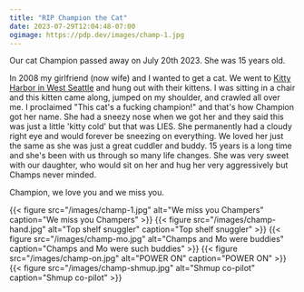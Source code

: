 ```yaml
---
title: "RIP Champion the Cat"
date: 2023-07-29T12:04:48-07:00
ogimage: https://pdp.dev/images/champ-1.jpg
---
```


Our cat Champion passed away on July 20th 2023. She was 15 years old.

In 2008 my girlfriend (now wife) and I wanted to get a cat. We went to [Kitty Harbor in West Seattle](https://www.yelp.com/biz/emerald-city-kitty-harbor-seattle) and hung out with their kittens. I was sitting in a chair and this kitten came along, jumped on my shoulder, and crawled all over me. I proclaimed "This cat's a fucking champion!" and that's how Champion got her name. She had a sneezy nose when we got her and they said this was just a little 'kitty cold' but that was LIES. She permanently had a cloudy right eye and would forever be sneezing on everything. We loved her just the same as she was just a great cuddler and buddy. 15 years is a long time and she's been with us through so many life changes. She was very sweet with our daughter, who would sit on her and hug her very aggressively but Champs never minded. 

Champion, we love you and we miss you.

{{< figure src="/images/champ-1.jpg" alt="We miss you Champers" caption="We miss you Champers" >}}
{{< figure src="/images/champ-hand.jpg" alt="Top shelf snuggler" caption="Top shelf snuggler" >}}
{{< figure src="/images/champ-mo.jpg" alt="Champs and Mo were buddies" caption="Champs and Mo were such buddies" >}}
{{< figure src="/images/champ-on.jpg" alt="POWER ON" caption="POWER ON" >}}
{{< figure src="/images/champ-shmup.jpg" alt="Shmup co-pilot" caption="Shmup co-pilot" >}}

